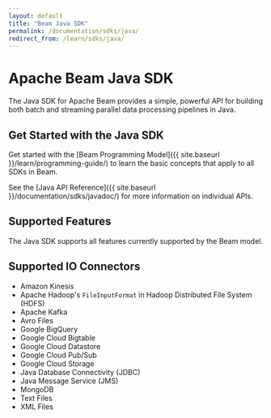 ```yaml
---
layout: default
title: "Beam Java SDK"
permalink: /documentation/sdks/java/
redirect_from: /learn/sdks/java/
---
```

# Apache Beam Java SDK

The Java SDK for Apache Beam provides a simple, powerful API for building both batch and streaming parallel data processing pipelines in Java. 


## Get Started with the Java SDK

Get started with the [Beam Programming Model]({{ site.baseurl }}/learn/programming-guide/) to learn the basic concepts that apply to all SDKs in Beam.

See the [Java API Reference]({{ site.baseurl }}/documentation/sdks/javadoc/) for more information on individual APIs.


## Supported Features

The Java SDK supports all features currently supported by the Beam model.


## Supported IO Connectors

* Amazon Kinesis
* Apache Hadoop's `FileInputFormat` in Hadoop Distributed File System (HDFS)
* Apache Kafka
* Avro Files
* Google BigQuery
* Google Cloud Bigtable
* Google Cloud Datastore
* Google Cloud Pub/Sub
* Google Cloud Storage
* Java Database Connectivity (JDBC)
* Java Message Service (JMS)
* MongoDB
* Text Files
* XML Files


